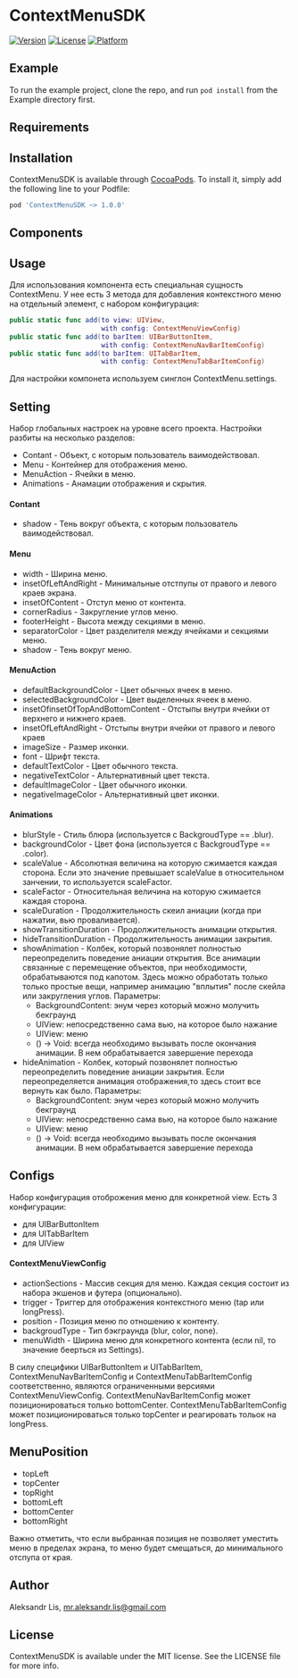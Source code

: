 # ContextMenuSDK

[![Version](https://img.shields.io/cocoapods/v/ContextMenuSDK.svg?style=flat)](https://cocoapods.org/pods/ContextMenuSDK)
[![License](https://img.shields.io/cocoapods/l/ContextMenuSDK.svg?style=flat)](https://cocoapods.org/pods/ContextMenuSDK)
[![Platform](https://img.shields.io/cocoapods/p/ContextMenuSDK.svg?style=flat)](https://cocoapods.org/pods/ContextMenuSDK)

## Example

To run the example project, clone the repo, and run `pod install` from the Example directory first.

## Requirements

## Installation

ContextMenuSDK is available through [CocoaPods](https://cocoapods.org). To install
it, simply add the following line to your Podfile:

```ruby
pod 'ContextMenuSDK ~> 1.0.0'
```

## Components

## Usage

Для использования компонента есть специальная сущность ContextMenu. У нее есть 3 метода для добавления контекстного меню на отдельный элемент, с набором конфигурация:
```swift
public static func add(to view: UIView,
                       with config: ContextMenuViewConfig)
public static func add(to barItem: UIBarButtonItem,
                       with config: ContextMenuNavBarItemConfig)
public static func add(to barItem: UITabBarItem,
                       with config: ContextMenuTabBarItemConfig)
```
Для настройки компонета используем синглон ContextMenu.settings.

## Setting
Набор глобальных настроек на уровне всего проекта.
Настройки разбиты на несколько разделов:
- Contant - Объект, с которым пользователь ваимодействовал.
- Menu - Контейнер для отображения меню.
- MenuAction - Ячейки в меню.
- Animations - Анамации отображения и скрытия.

#### Contant
- shadow - Тень вокруг объекта, с которым пользователь ваимодействовал.

#### Menu
- width - Ширина меню.
- insetOfLeftAndRight - Минимальные отстпупы от правого и левого краев экрана.
- insetOfContent - Отступ меню от контента.
- cornerRadius - Закругление углов меню.
- footerHeight - Высота между секциями в меню.
- separatorColor - Цвет разделителя между ячейками и секциями меню.
- shadow - Тень вокруг меню.

#### MenuAction
- defaultBackgroundColor - Цвет обычных ячеек в меню.
- selectedBackgroundColor - Цвет выделенных ячеек в меню.
- insetOfinsetOfTopAndBottomContent - Отстыпы внутри ячейки от верхнего и нижнего краев.
- insetOfLeftAndRight - Отстыпы внутри ячейки от правого и левого краев
- imageSize - Размер иконки.
- font - Шрифт текста.
- defaultTextColor - Цвет обычного текста.
- negativeTextColor - Альтернативный цвет текста.
- defaultImageColor - Цвет обычного иконки.
- negativeImageColor - Альтернативный цвет иконки.

#### Animations
- blurStyle - Стиль блюра  (используется с BackgroudType == .blur).
- backgroundColor - Цвет фона (используется с BackgroudType == .color).
- scaleValue - Абсолютная величина на которую сжимается каждая сторона. Если это значение превышает scaleValue в относительном занчении, то используется scaleFactor.
- scaleFactor - Относительная величина на которую сжимается каждая сторона.
- scaleDuration - Продолжительность скеил аниации (когда при нажатии, вью проваливается).
- showTransitionDuration - Продолжительность анимации открытия.
- hideTransitionDuration - Продолжительность анимации закрытия.
- showAnimation - Колбек, который позвонялет полностью переопределить поведение аниации открытия. Все анимации связанные с перемещение объектов, при необходимости, обрабатываются под капотом. Здесь можно обработать только только простые вещи, например анимацию "вплытия" после скейла или закругления углов. Параметры:
    - BackgroundContent: энум через который можно молучить бекграунд
    - UIView: непосредственно сама вью, на которое было нажание
    - UIView: меню
    - () -> Void: всегда необходимо вызывать после окончания анимации. В нем обрабатывается завершение перехода
- hideAnimation - Колбек, который позвонялет полностью переопределить поведение аниации закрытия. Если переопределяется анимация отображения,то здесь стоит все вернуть как было. Параметры:
    - BackgroundContent: энум через который можно молучить бекграунд
    - UIView: непосредственно сама вью, на которое было нажание
    - UIView: меню
    - () -> Void: всегда необходимо вызывать после окончания анимации. В нем обрабатывается завершение перехода

## Configs
Набор конфигурация отоброжения меню для конкретной view. 
Есть 3 конфигурации: 
- для UIBarButtonItem
- для UITabBarItem
- для UIView

#### ContextMenuViewConfig
- actionSections - Массив  секция для меню. Каждая секция состоит из набора экшенов и футера (опционально).
- trigger - Триггер для отображения контекстного меню (tap или longPress).
- position - Позиция меню по отношению к контенту.
- backgroudType - Тип бэкграунда (blur, color, none).
- menuWidth - Ширина меню для конкретного контента (если nil, то значение беерться из Settings).

В силу специфики UIBarButtonItem и UITabBarItem, ContextMenuNavBarItemConfig и ContextMenuTabBarItemConfig соответственно, являются ограниченными версиями ContextMenuViewConfig. ContextMenuNavBarItemConfig может позиционироваться только bottomCenter. ContextMenuTabBarItemConfig может позиционироваться только topCenter и реагировать тольок на longPress.


## MenuPosition
- topLeft
- topCenter
- topRight
- bottomLeft
- bottomCenter
- bottomRight

Важно отметить, что если выбранная позиция не позволяет уместить меню в пределах экрана, то меню будет смещаться, до минимального отспупа от края.

## Author

Aleksandr Lis, mr.aleksandr.lis@gmail.com

## License

ContextMenuSDK is available under the MIT license. See the LICENSE file for more info.
